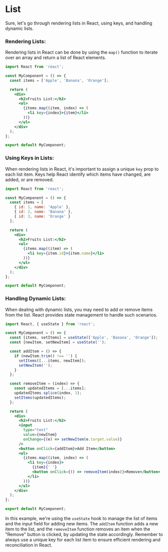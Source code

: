 
# List

Sure, let's go through rendering lists in React, using keys, and handling dynamic lists.

### Rendering Lists:

Rendering lists in React can be done by using the `map()` function to iterate over an array and return a list of React elements.

```jsx
import React from 'react';

const MyComponent = () => {
  const items = ['Apple', 'Banana', 'Orange'];

  return (
    <div>
      <h2>Fruits List:</h2>
      <ul>
        {items.map((item, index) => (
          <li key={index}>{item}</li>
        ))}
      </ul>
    </div>
  );
};

export default MyComponent;
```

### Using Keys in Lists:

When rendering lists in React, it's important to assign a unique `key` prop to each list item. Keys help React identify which items have changed, are added, or are removed.

```jsx
import React from 'react';

const MyComponent = () => {
  const items = [
    { id: 1, name: 'Apple' },
    { id: 2, name: 'Banana' },
    { id: 3, name: 'Orange' }
  ];

  return (
    <div>
      <h2>Fruits List:</h2>
      <ul>
        {items.map((item) => (
          <li key={item.id}>{item.name}</li>
        ))}
      </ul>
    </div>
  );
};

export default MyComponent;
```

### Handling Dynamic Lists:

When dealing with dynamic lists, you may need to add or remove items from the list. React provides state management to handle such scenarios.

```jsx
import React, { useState } from 'react';

const MyComponent = () => {
  const [items, setItems] = useState(['Apple', 'Banana', 'Orange']);
  const [newItem, setNewItem] = useState('');

  const addItem = () => {
    if (newItem.trim() !== '') {
      setItems([...items, newItem]);
      setNewItem('');
    }
  };

  const removeItem = (index) => {
    const updatedItems = [...items];
    updatedItems.splice(index, 1);
    setItems(updatedItems);
  };

  return (
    <div>
      <h2>Fruits List:</h2>
      <input
        type="text"
        value={newItem}
        onChange={(e) => setNewItem(e.target.value)}
      />
      <button onClick={addItem}>Add Item</button>
      <ul>
        {items.map((item, index) => (
          <li key={index}>
            {item}{' '}
            <button onClick={() => removeItem(index)}>Remove</button>
          </li>
        ))}
      </ul>
    </div>
  );
};

export default MyComponent;
```

In this example, we're using the `useState` hook to manage the list of items and the input field for adding new items. The `addItem` function adds a new item to the list, and the `removeItem` function removes an item when the "Remove" button is clicked, by updating the state accordingly. Remember to always use a unique key for each list item to ensure efficient rendering and reconciliation in React.
